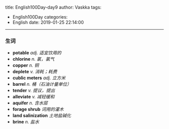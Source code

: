 title: English100Day-day9
author: Vaskka
tags:
  - English100Day
categories:
  - English
date: 2019-01-25 22:14:00
---
### 生词

+ **potable** *adj. 适宜饮用的*
+ **chlorine** *n. 氯，氯气*
+ **copper** *n. 铜*
+ **deplete** *v. 消耗；耗费*
+ **cublic meters** *adj. 立方米*
+ **barrel** *n. 桶（石油计量单位）*
+ **tender** *v. 提议，提出*
+ **alleviate** *v. 减轻缓和*
+ **aquifer** *n. 含水层*
+ **forage shrub** *词用的灌木*
+ **land salinization** *土地盐碱化*
+ **brine** *n. 盐水*
